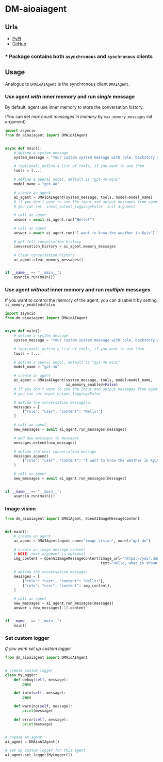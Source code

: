 # DM-aioaiagent

## Urls

* [PyPI](https://pypi.org/project/dm-aioaiagent)
* [GitHub](https://github.com/MykhLibs/dm-aioaiagent)

### * Package contains both `asynchronous` and `synchronous` clients

## Usage

Analogue to `DMAioAIAgent` is the synchronous client `DMAIAgent`.

### Use agent *with* inner memory and run *single* message

By default, agent use inner memory to store the conversation history.

(You can set *max count messages in memory* by `max_memory_messages` init argument)

```python
import asyncio
from dm_aioaiagent import DMAioAIAgent


async def main():
    # define a system message
    system_message = "Your custom system message with role, backstory and goal"

    # (optional) define a list of tools, if you want to use them
    tools = [...]

    # define a openai model, default is "gpt-4o-mini"
    model_name = "gpt-4o"

    # create an agent
    ai_agent = DMAioAIAgent(system_message, tools, model=model_name)
    # if you don't want to see the input and output messages from agent
    # you can set `input_output_logging=False` init argument

    # call an agent
    answer = await ai_agent.run("Hello!")

    # call an agent
    answer = await ai_agent.run("I want to know the weather in Kyiv")

    # get full conversation history
    conversation_history = ai_agent.memory_messages

    # clear conversation history
    ai_agent.clear_memory_messages()


if __name__ == "__main__":
    asyncio.run(main())
```

### Use agent *without* inner memory and run *multiple* messages

If you want to control the memory of the agent, you can disable it by setting `is_memory_enabled=False`

```python
import asyncio
from dm_aioaiagent import DMAioAIAgent


async def main():
    # define a system message
    system_message = "Your custom system message with role, backstory and goal"

    # (optional) define a list of tools, if you want to use them
    tools = [...]

    # define a openai model, default is "gpt-4o-mini"
    model_name = "gpt-4o"

    # create an agent
    ai_agent = DMAioAIAgent(system_message, tools, model=model_name,
                            is_memory_enabled=False)
    # if you don't want to see the input and output messages from agent
    # you can set input_output_logging=False

    # define the conversation message(s)
    messages = [
        {"role": "user", "content": "Hello!"}
    ]

    # call an agent
    new_messages = await ai_agent.run_messages(messages)

    # add new_messages to messages
    messages.extend(new_messages)

    # define the next conversation message
    messages.append(
        {"role": "user", "content": "I want to know the weather in Kyiv"}
    )

    # call an agent
    new_messages = await ai_agent.run_messages(messages)


if __name__ == "__main__":
    asyncio.run(main())
```

### Image vision

```python
from dm_aioaiagent import DMAIAgent, OpenAIImageMessageContent


def main():
    # create an agent
    ai_agent = DMAIAgent(agent_name="image_vision", model="gpt-4o")

    # create an image message content
    # NOTE: text argument is optional
    img_content = OpenAIImageMessageContent(image_url="https://your.domain/image",
                                            text="Hello, what is shown in the photo?")

    # define the conversation messages
    messages = [
        {"role": "user", "content": "Hello!"},
        {"role": "user", "content": img_content},
    ]

    # call an agent
    new_messages = ai_agent.run_messages(messages)
    answer = new_messages[-1].content


if __name__ == "__main__":
    main()
```

### Set custom logger

_If you want set up custom logger_

```python
from dm_aioaiagent import DMAioAIAgent


# create custom logger
class MyLogger:
    def debug(self, message):
        pass

    def info(self, message):
        pass

    def warning(self, message):
        print(message)

    def error(self, message):
        print(message)


# create an agent
ai_agent = DMAioAIAgent()

# set up custom logger for this agent
ai_agent.set_logger(MyLogger())
```
